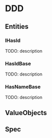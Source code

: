 # DDD
## Entities
### IHasId
TODO: description

### HasIdBase
TODO: description

### HasNameBase
TODO: description

## ValueObjects

## Spec


